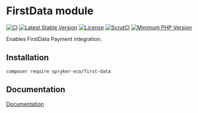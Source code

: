 # FirstData module
[![CI](https://github.com/spryker-eco/first-data/workflows/CI/badge.svg?branch=master)](https://github.com/spryker-eco/first-data/actions?query=workflow%3ACI+branch%3Amaster)
[![Latest Stable Version](https://poser.pugx.org/spryker-eco/first-data/v/stable.svg)](https://packagist.org/packages/spryker-eco/first-data)
[![License](https://img.shields.io/github/license/spryker-eco/first-data.svg?b=master)](https://github.com/spryker-eco/first-data)
[![ScrutCI](https://scrutinizer-ci.com/g/spryker-eco/first-data/badges/build.png?b=master)](https://scrutinizer-ci.com/g/spryker-eco/first-data/build-status/master)
[![Minimum PHP Version](https://img.shields.io/badge/php-%3E%3D%208.0-8892BF.svg)](https://php.net/)

Enables FirstData Payment integration.

## Installation

```
composer require spryker-eco/first-data
```

## Documentation

[Documentation](https://docs.spryker.com)

